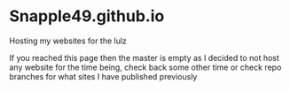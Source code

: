 # Snapple49.github.io
Hosting my websites for the lulz

If you reached this page then the master is empty as I decided to not host any website for the time being, check back some other time or check repo branches for what sites I have published previously
